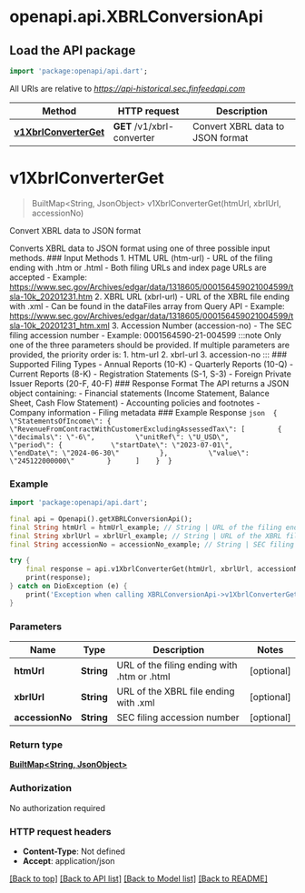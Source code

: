 # openapi.api.XBRLConversionApi

## Load the API package
```dart
import 'package:openapi/api.dart';
```

All URIs are relative to *https://api-historical.sec.finfeedapi.com*

Method | HTTP request | Description
------------- | ------------- | -------------
[**v1XbrlConverterGet**](XBRLConversionApi.md#v1xbrlconverterget) | **GET** /v1/xbrl-converter | Convert XBRL data to JSON format


# **v1XbrlConverterGet**
> BuiltMap<String, JsonObject> v1XbrlConverterGet(htmUrl, xbrlUrl, accessionNo)

Convert XBRL data to JSON format

Converts XBRL data to JSON format using one of three possible input methods.    ### Input Methods    1. HTML URL (htm-url)     - URL of the filing ending with .htm or .html     - Both filing URLs and index page URLs are accepted     - Example: https://www.sec.gov/Archives/edgar/data/1318605/000156459021004599/tsla-10k_20201231.htm    2. XBRL URL (xbrl-url)     - URL of the XBRL file ending with .xml     - Can be found in the dataFiles array from Query API     - Example: https://www.sec.gov/Archives/edgar/data/1318605/000156459021004599/tsla-10k_20201231_htm.xml    3. Accession Number (accession-no)     - The SEC filing accession number     - Example: 0001564590-21-004599    :::note  Only one of the three parameters should be provided. If multiple parameters are provided, the priority order is:  1. htm-url  2. xbrl-url  3. accession-no  :::    ### Supported Filing Types    - Annual Reports (10-K)  - Quarterly Reports (10-Q)  - Current Reports (8-K)  - Registration Statements (S-1, S-3)  - Foreign Private Issuer Reports (20-F, 40-F)    ### Response Format    The API returns a JSON object containing:  - Financial statements (Income Statement, Balance Sheet, Cash Flow Statement)  - Accounting policies and footnotes  - Company information  - Filing metadata    ### Example Response  ```json  {    \"StatementsOfIncome\": {      \"RevenueFromContractWithCustomerExcludingAssessedTax\": [        {          \"decimals\": \"-6\",          \"unitRef\": \"U_USD\",          \"period\": {            \"startDate\": \"2023-07-01\",            \"endDate\": \"2024-06-30\"          },          \"value\": \"245122000000\"        }      ]    }  }  ```

### Example
```dart
import 'package:openapi/api.dart';

final api = Openapi().getXBRLConversionApi();
final String htmUrl = htmUrl_example; // String | URL of the filing ending with .htm or .html
final String xbrlUrl = xbrlUrl_example; // String | URL of the XBRL file ending with .xml
final String accessionNo = accessionNo_example; // String | SEC filing accession number

try {
    final response = api.v1XbrlConverterGet(htmUrl, xbrlUrl, accessionNo);
    print(response);
} catch on DioException (e) {
    print('Exception when calling XBRLConversionApi->v1XbrlConverterGet: $e\n');
}
```

### Parameters

Name | Type | Description  | Notes
------------- | ------------- | ------------- | -------------
 **htmUrl** | **String**| URL of the filing ending with .htm or .html | [optional] 
 **xbrlUrl** | **String**| URL of the XBRL file ending with .xml | [optional] 
 **accessionNo** | **String**| SEC filing accession number | [optional] 

### Return type

[**BuiltMap&lt;String, JsonObject&gt;**](JsonObject.md)

### Authorization

No authorization required

### HTTP request headers

 - **Content-Type**: Not defined
 - **Accept**: application/json

[[Back to top]](#) [[Back to API list]](../README.md#documentation-for-api-endpoints) [[Back to Model list]](../README.md#documentation-for-models) [[Back to README]](../README.md)

